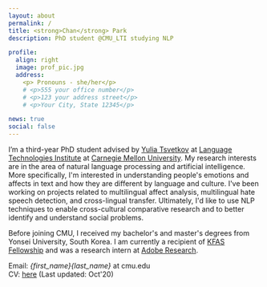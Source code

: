 ```yaml
---
layout: about
permalink: /
title: <strong>Chan</strong> Park
description: PhD student @CMU_LTI studying NLP

profile:
  align: right
  image: prof_pic.jpg
  address: 
    <p> Pronouns - she/her</p>
    # <p>555 your office number</p>
    # <p>123 your address street</p>
    # <p>Your City, State 12345</p>

news: true
social: false
---
```


I’m a third-year PhD student advised by [Yulia Tsvetkov](https://www.cs.cmu.edu/~ytsvetko/) at [Language Technologies Institute](https://www.lti.cs.cmu.edu) at [Carnegie Mellon University](https://www.cmu.edu). My research interests are in the area of natural language processing and artificial intelligence. 
More specifically, I'm interested in understanding people's emotions and affects in text and how they are different by language and culture. 
I've been working on projects related to multilingual affect analysis, multilingual hate speech detection, and cross-lingual transfer. 
Ultimately, I'd like to use NLP techniques to enable cross-cultural comparative research and to better identify and understand social problems.

Before joining CMU, I received my bachelor's and master's degrees from Yonsei University, South Korea. 
I am currently a recipient of [KFAS Fellowship](http://kfas.or.kr/?pCulture=en) and was a research intern at [Adobe Research](https://research.adobe.com). 

Email: *{first_name}{last_name}* at cmu.edu  
CV: [here](https://chan0park.github.io/assets/CV_Chan_Park.pdf) (Last updated: Oct'20)